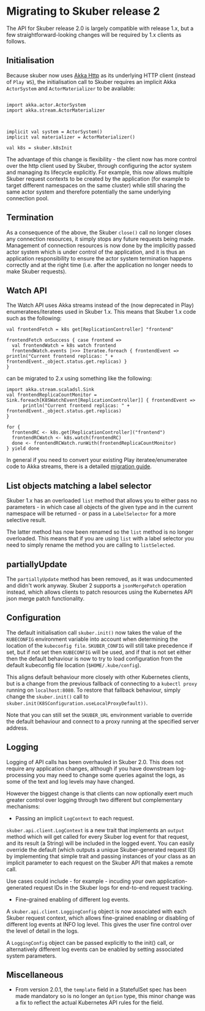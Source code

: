 # Migrating to Skuber release 2

The API for Skuber release 2.0 is largely compatible with release 1.x, but a few straightforward-looking changes will be required by 1.x clients as follows.

## Initialisation

Because skuber now uses [Akka Http](https://doc.akka.io/docs/akka-http/current/scala/http/) as its underlying HTTP client (instead of `Play WS`), the initialisation call to Skuber requires an implicit Akka `ActorSystem` and `ActorMaterializer` to be available:

```

import akka.actor.ActorSystem
import akka.stream.ActorMaterializer



implicit val system = ActorSystem()
implicit val materializer = ActorMaterializer()

val k8s = skuber.k8sInit

```

The advantage of this change is flexibility - the client now has more control over the http client used by Skuber, through configuring the actor system and managing its lifecycle explicitly. For example, this now allows multiple Skuber request contexts to be created by the application (for example to target different namespaces on the same cluster) while still sharing the same actor system and therefore potentially the same underlying connection pool.

## Termination

As a consequence of the above, the Skuber `close()` call no longer closes any connection resources, it simply stops any future requests being made. Management of connection resources is now done by the implicitly passed actor system which is under control of the application, and it is thus an application responsibility to ensure the actor system termination happens correctly and at the right time (i.e. after the application no longer needs to make Skuber requests).

## Watch API

The Watch API uses Akka streams instead of the (now deprecated in Play) enumeratees/iteratees used in Skuber 1.x. This means that Skuber 1.x code such as the following:

```
val frontendFetch = k8s get[ReplicationController] "frontend"

frontendFetch onSuccess { case frontend =>
  val frontendWatch = k8s watch frontend
  frontendWatch.events |>>> Iteratee.foreach { frontendEvent => println("Current frontend replicas: " + frontendEvent._object.status.get.replicas) }
}
```

can be migrated to 2.x using something like the following:

```
import akka.stream.scaladsl.Sink
val frontendReplicaCountMonitor = Sink.foreach[K8SWatchEvent[ReplicationController]] { frontendEvent =>
      println("Current frontend replicas: " + frontendEvent._object.status.get.replicas)
}

for {
  frontendRC <- k8s.get[ReplicationController]("frontend")
  frontendRCWatch <- k8s.watch(frontendRC)
  done <- frontendRCWatch.runWith(frontendReplicaCountMonitor)
} yield done
```

In general if you need to convert your existing Play iteratee/enumeratee code to Akka streams, there is a detailed [migration guide](https://www.playframework.com/documentation/2.6.x/StreamsMigration25#Migrating-Enumerators-to-Sources).

## List objects matching a label selector

Skuber 1.x has an overloaded `list` method that allows you to either pass no parameters - in which case all objects of the given type and in the current namespace will be returned - or pass in a `LabelSelector` for a more selective result.

The latter method has now been renamed so the `list` method is no longer overloaded. This means that if you are using `list` with a label selector you need to simply rename the method you are calling to `listSelected`.

## partiallyUpdate

The `partiallyUpdate` method has been removed, as it was undocumented and didn't work anyway. Skuber 2 supports a `jsonMergePatch` operation instead, which allows clients to patch resources using the Kubernetes API json merge patch functionality.

## Configuration

The default initialisation call `skuber.init()` now takes the value of the `KUBECONFIG` environment variable into account when determining the location of the `kubeconfig file`. `SKUBER_CONFIG` will still take precedence if set, but if not set then `KUBECONFIG` will be used, and if that is not set either then the default behaviour is now to try to load configuration from the default kubeconfig file location (`$HOME/.kube/config`).

This aligns default behaviour more closely with other Kubernetes clients, but is a change from the previous fallback of connecting to a `kubectl proxy` running on `localhost:8080`. To restore that fallback behaviour, simply change the `skuber.init()` call to `skuber.init(K8SConfiguration.useLocalProxyDefault))`.

Note that you can still set the `SKUBER_URL` environment variable to override the default behaviour and connect to a proxy running at the specified server address.

## Logging

Logging of API calls has been overhauled in Skuber 2.0. This does not require any application changes, although if you have downstream log-processing you may need to change some queries against the logs, as some of the text and log levels may have changed.

However the biggest change is that clients can now optionally exert much greater control over logging through two different but complementary mechanisms:

- Passing an implicit `LogContext` to each request.

`skuber.api.client.LogContext` is a new trait that implements an `output` method which will get called for every Skuber log event for that request, and its result (a String) will be included in the logged event. You can easily override the default (which outputs a unique Skuber-generated request ID) by implementing that simple trait and passing instances of your class as an implicit parameter to each request on the Skuber API that makes a remote call.

Use cases could include - for example - incuding your own application-generated request IDs in the Skuber logs for end-to-end request tracking.

- Fine-grained enabling of different log events.

A `skuber.api.client.LoggingConfig` object is now associated with each Skuber request context, which allows fine-grained enabling or disabling of different log events at INFO log level. This gives the user fine control over the level of detail in the logs.

A `LoggingConfig` object can be passed explicitly to the init() call, or alternatively different log events can be enabled by setting associated system parameters.

## Miscellaneous

- From version 2.0.1, the `template` field in a StatefulSet spec has been made mandatory so is no longer an `Option` type, this minor change was a fix to reflect the actual Kubernetes API rules for the field.







